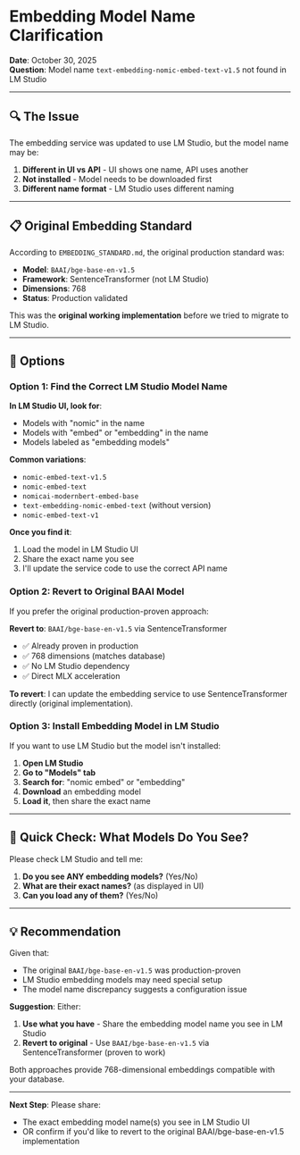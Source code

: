 # Embedding Model Name Clarification

**Date**: October 30, 2025  
**Question**: Model name `text-embedding-nomic-embed-text-v1.5` not found in LM Studio

---

## 🔍 The Issue

The embedding service was updated to use LM Studio, but the model name may be:
1. **Different in UI vs API** - UI shows one name, API uses another
2. **Not installed** - Model needs to be downloaded first
3. **Different name format** - LM Studio uses different naming

---

## 📋 Original Embedding Standard

According to `EMBEDDING_STANDARD.md`, the original production standard was:
- **Model**: `BAAI/bge-base-en-v1.5`
- **Framework**: SentenceTransformer (not LM Studio)
- **Dimensions**: 768
- **Status**: Production validated

This was the **original working implementation** before we tried to migrate to LM Studio.

---

## 🎯 Options

### Option 1: Find the Correct LM Studio Model Name

**In LM Studio UI, look for**:
- Models with "nomic" in the name
- Models with "embed" or "embedding" in the name
- Models labeled as "embedding models"

**Common variations**:
- `nomic-embed-text-v1.5`
- `nomic-embed-text`
- `nomicai-modernbert-embed-base`
- `text-embedding-nomic-embed-text` (without version)
- `nomic-embed-text-v1`

**Once you find it**:
1. Load the model in LM Studio UI
2. Share the exact name you see
3. I'll update the service code to use the correct API name

### Option 2: Revert to Original BAAI Model

If you prefer the original production-proven approach:

**Revert to**: `BAAI/bge-base-en-v1.5` via SentenceTransformer
- ✅ Already proven in production
- ✅ 768 dimensions (matches database)
- ✅ No LM Studio dependency
- ✅ Direct MLX acceleration

**To revert**:
I can update the embedding service to use SentenceTransformer directly (original implementation).

### Option 3: Install Embedding Model in LM Studio

If you want to use LM Studio but the model isn't installed:

1. **Open LM Studio**
2. **Go to "Models" tab**
3. **Search for**: "nomic embed" or "embedding"
4. **Download** an embedding model
5. **Load it**, then share the exact name

---

## 🔧 Quick Check: What Models Do You See?

Please check LM Studio and tell me:

1. **Do you see ANY embedding models?** (Yes/No)
2. **What are their exact names?** (as displayed in UI)
3. **Can you load any of them?** (Yes/No)

---

## 💡 Recommendation

Given that:
- The original `BAAI/bge-base-en-v1.5` was production-proven
- LM Studio embedding models may need special setup
- The model name discrepancy suggests a configuration issue

**Suggestion**: Either:
1. **Use what you have** - Share the embedding model name you see in LM Studio
2. **Revert to original** - Use `BAAI/bge-base-en-v1.5` via SentenceTransformer (proven to work)

Both approaches provide 768-dimensional embeddings compatible with your database.

---

**Next Step**: Please share:
- The exact embedding model name(s) you see in LM Studio UI
- OR confirm if you'd like to revert to the original BAAI/bge-base-en-v1.5 implementation

